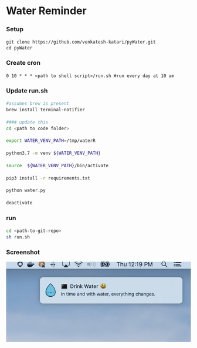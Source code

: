 # Water Reminder


### Setup

    git clone https://github.com/venkatesh-katari/pyWater.git
    cd pyWater

### Create cron 

    0 10 * * * <path to shell script>/run.sh #run every day at 10 am


### Update run.sh
```sh
#assumes brew is present
brew install terminal-notifier

#### update this
cd <path to code folder>

export WATER_VENV_PATH=/tmp/waterR

python3.7 -m venv ${WATER_VENV_PATH}

source  ${WATER_VENV_PATH}/bin/activate

pip3 install -r requirements.txt

python water.py

deactivate
```

### run

```sh
cd <path-to-git-repo>
sh run.sh
```

### Screenshot
![Screenshot](/screenshot.png)